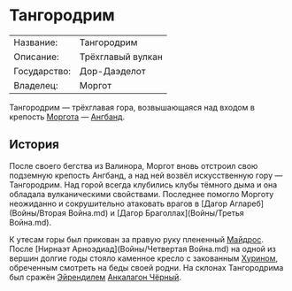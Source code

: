 # Тангородрим

|               |                   |
|---------------|-------------------|
|Название:      |Тангородрим        |
|Описание:      |Трёхглавый вулкан  |
|Государство:   |Дор-Даэделот       |
|Владелец:      |Моргот             |

Тангородрим — трёхглавая гора, возвышающаяся над входом в крепость
[Моргота](Личности/Моргот.md) — [Ангбанд](Ангбанд.md).

## История

После своего бегства из Валинора, Моргот вновь отстроил свою подземную
крепость Ангбанд, а над ней возвёл искусственную гору — Тангородрим. Над горой
всегда клубились клубы тёмного дыма и она обладала вулканическими свойствами.
Последнее помогло Морготу неожиданно и сокрушительно атаковать врагов в
[Дагор Аглареб](Войны/Вторая Война.md) и
[Дагор Браголлах](Войны/Третья Война.md).

К утесам горы был прикован за правую руку плененный
[Майдрос](Личности/Майдрос.md). После
[Нирнаэт Арноэдиад](Войны/Четвертая Война.md) на одной из вершин долгие годы
стояло каменное кресло с закованным [Хурином](Личности/Хурин.md), обреченным
смотреть на беды своей родни. На склонах Тангородрима был сражён
[Эйрендилем](Личности/Эйрендил.md) [Анкалагон Чёрный](Личности/Анкалогон.md).